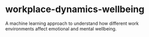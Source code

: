 # workplace-dynamics-wellbeing
A machine learning approach to understand how different work environments affect emotional and mental wellbeing.
